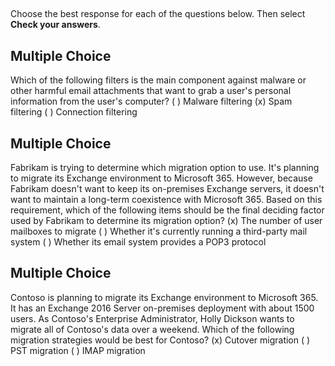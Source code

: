 ## 

Choose the best response for each of the questions below. Then select **Check your answers**.

## Multiple Choice
Which of the following filters is the main component against malware or other harmful email attachments that want to grab a user's personal information from the user's computer?
( ) Malware filtering
(x) Spam filtering
( ) Connection filtering

## Multiple Choice
Fabrikam is trying to determine which migration option to use. It's planning to migrate its Exchange environment to Microsoft 365. However, because Fabrikam doesn't want to keep its on-premises Exchange servers, it doesn't want to maintain a long-term coexistence with Microsoft 365. Based on this requirement, which of the following items should be the final deciding factor used by Fabrikam to determine its migration option?
(x) The number of user mailboxes to migrate
( ) Whether it's currently running a third-party mail system
( ) Whether its email system provides a POP3 protocol

## Multiple Choice
Contoso is planning to migrate its Exchange environment to Microsoft 365. It has an Exchange 2016 Server on-premises deployment with about 1500 users. As Contoso's Enterprise Administrator, Holly Dickson wants to migrate all of Contoso's data over a weekend. Which of the following migration strategies would be best for Contoso?
(x) Cutover migration
( ) PST migration
( ) IMAP migration

